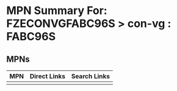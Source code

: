 



# MPN Summary For: FZECONVGFABC96S > con-vg : FABC96S

## MPNs
  

|MPN|Direct Links|Search Links|
| :--- | :--- | :--- |
||||
